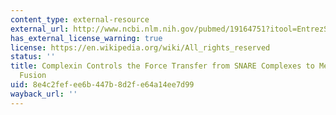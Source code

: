 ```yaml
---
content_type: external-resource
external_url: http://www.ncbi.nlm.nih.gov/pubmed/19164751?itool=EntrezSystem2.PEntrez.Pubmed.Pubmed_ResultsPanel.Pubmed_RVDocSum&ordinalpos=1
has_external_license_warning: true
license: https://en.wikipedia.org/wiki/All_rights_reserved
status: ''
title: Complexin Controls the Force Transfer from SNARE Complexes to Membranes in
  Fusion
uid: 8e4c2fef-ee6b-447b-8d2f-e64a14ee7d99
wayback_url: ''
---
```

